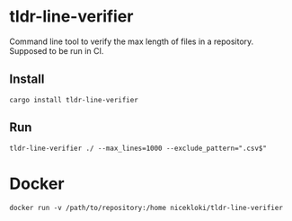 # tldr-line-verifier

Command line tool to verify the max length of files in a repository. Supposed to be run in CI.

## Install

```
cargo install tldr-line-verifier
```

## Run

```
tldr-line-verifier ./ --max_lines=1000 --exclude_pattern=".csv$"

```


# Docker

```
docker run -v /path/to/repository:/home nicekloki/tldr-line-verifier
```
